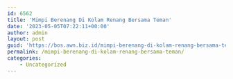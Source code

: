```yaml
---
id: 6562
title: 'Mimpi Berenang Di Kolam Renang Bersama Teman'
date: '2023-05-05T07:22:11+00:00'
author: admin
layout: post
guid: 'https://bos.awn.biz.id/mimpi-berenang-di-kolam-renang-bersama-teman/'
permalink: /mimpi-berenang-di-kolam-renang-bersama-teman/
categories:
    - Uncategorized
---
```


